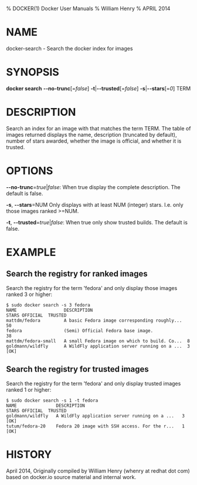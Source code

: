 % DOCKER(1) Docker User Manuals 
% William Henry
% APRIL 2014 
# NAME
docker-search - Search the docker index for images

# SYNOPSIS
**docker search** **--no-trunc**[=*false*] **-t**|**--trusted**[=*false*]
 **-s**|**--stars**[=*0*] TERM

# DESCRIPTION

Search an index for an image with that matches the term TERM. The table 
of images returned displays the name, description (truncated by default),
 number of stars awarded, whether the image is official, and 
whether it is trusted.

# OPTIONS
**--no-trunc**=*true*|*false*: 
   When true display the complete description. The default is false.

**-s**, **--stars**=NUM
   Only displays with at least NUM (integer) stars. I.e. only those images
ranked >=NUM.

**-t**, **--trusted**=*true*|*false*: 
   When true only show trusted builds. The default is false.

# EXAMPLE

## Search the registry for ranked images

Search the registry for the term 'fedora' and only display those images 
ranked 3 or higher:

    $ sudo docker search -s 3 fedora
    NAME                  DESCRIPTION                                    STARS OFFICIAL  TRUSTED
    mattdm/fedora         A basic Fedora image corresponding roughly...  50              
    fedora                (Semi) Official Fedora base image.             38              
    mattdm/fedora-small   A small Fedora image on which to build. Co...  8               
    goldmann/wildfly      A WildFly application server running on a ...  3               [OK]

## Search the registry for trusted images

Search the registry for the term 'fedora' and only display trusted images 
ranked 1 or higher:

    $ sudo docker search -s 1 -t fedora
    NAME               DESCRIPTION                                     STARS OFFICIAL  TRUSTED
    goldmann/wildfly   A WildFly application server running on a ...   3               [OK]
    tutum/fedora-20    Fedora 20 image with SSH access. For the r...   1               [OK]

# HISTORY
April 2014, Originally compiled by William Henry (whenry at redhat dot com)
 based on docker.io source material and internal work.
